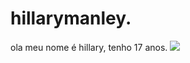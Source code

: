# hillarymanley.
 ola meu nome é hillary, tenho 17 anos.
 ![](https://media1.tenor.com/m/AEAm0-SJvPMAAAAd/scrim-suicideboys.gif)
